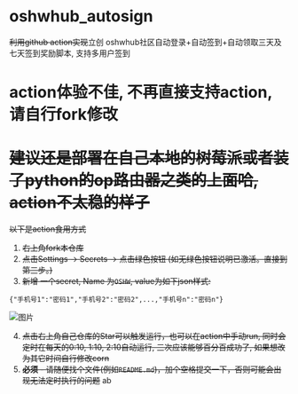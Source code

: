 # oshwhub_autosign
~~利用github action实现~~立创 oshwhub社区自动登录+自动签到+自动领取三天及七天签到奖励脚本, 支持多用户签到 


# action体验不佳, 不再直接支持action, 请自行fork修改 
# ~~建议还是部署在自己本地的树莓派或者装了python的op路由器之类的上面哈, action不太稳的样子~~

~~以下是action食用方式~~
1. ~~右上角fork本仓库~~
2. ~~点击Settings -> Secrets -> 点击绿色按钮 (如无绿色按钮说明已激活。直接到第三步。)~~
3. ~~新增 一个secret, Name 为`OSHW`, value为如下json样式:~~
```
{"手机号1":"密码1","手机号2":"密码2",...,"手机号n":"密码n"}
```
![图片](https://github.com/seishinkouki/oshwhub_autosign/blob/main/Snipaste_2021-04-24_13-44-31.png)

4. ~~点击右上角自己仓库的Star可以触发运行，也可以在action中手动run, 同时会定时在每天的0:10, 1:10, 2:10自动运行, 三次应该能够百分百成功了, 如果想改为其它时间自行修改corn~~
5. ~~**必须** - 请随便找个文件(例如`README.md`)，加个空格提交一下，否则可能会出现无法定时执行的问题~~
  ab
